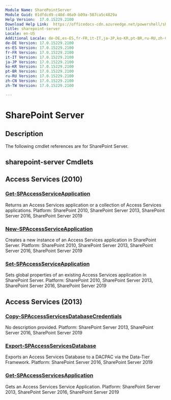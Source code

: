 ```yaml
---
Module Name: SharePointServer
Module Guid: 01dfdcd9-c48d-46a9-b09a-587ca5c4829a
Help Version:  17.0.15229.2100
Download Help Link:  https://officedocs-cdn.azureedge.net/powershell/sharepoint/
title: sharepoint-server
Locale: en-US
Additional Locale: de-DE,es-ES,fr-FR,it-IT,ja-JP,ko-KR,pt-BR,ru-RU,zh-CN,zh-TW
de-DE Version: 17.0.15229.2100
es-ES Version: 17.0.15229.2100
fr-FR Version: 17.0.15229.2100
it-IT Version: 17.0.15229.2100
ja-JP Version: 17.0.15229.2100
ko-KR Version: 17.0.15229.2100
pt-BR Version: 17.0.15229.2100
ru-RU Version: 17.0.15229.2100
zh-CN Version: 17.0.15229.2100
zh-TW Version: 17.0.15229.2100

---
```

# SharePoint Server 

## Description

The following cmdlet references are for SharePoint Server.

## sharepoint-server Cmdlets

## Access Services (2010)

### [Get-SPAccessServiceApplication](Get-SPAccessServiceApplication.md)
Returns an Access Services application or a collection of Access Services applications.
Platform: SharePoint 2010, SharePoint Server 2013, SharePoint Server 2016, SharePoint Server 2019

### [New-SPAccessServiceApplication](New-SPAccessServiceApplication.md)
Creates a new instance of an Access Services application in SharePoint Server.
Platform: SharePoint 2010, SharePoint Server 2013, SharePoint Server 2016, SharePoint Server 2019

### [Set-SPAccessServiceApplication](Set-SPAccessServiceApplication.md)
Sets global properties of an existing Access Services application in SharePoint Server.
Platform: SharePoint 2010, SharePoint Server 2013, SharePoint Server 2016, SharePoint Server 2019

## Access Services (2013)

### [Copy-SPAccessServicesDatabaseCredentials](Copy-SPAccessServicesDatabaseCredentials.md)
No description provided.
Platform: SharePoint Server 2013, SharePoint Server 2016, SharePoint Server 2019

### [Export-SPAccessServicesDatabase](Export-SPAccessServicesDatabase.md)
Exports an Access Services Database to a DACPAC via the Data-Tier Framework.
Platform: SharePoint Server 2016, SharePoint Server 2019

### [Get-SPAccessServicesApplication](Get-SPAccessServicesApplication.md)
Gets an Access Services Service Application. 
Platform: SharePoint Server 2013, SharePoint Server 2016, SharePoint Server 2019
